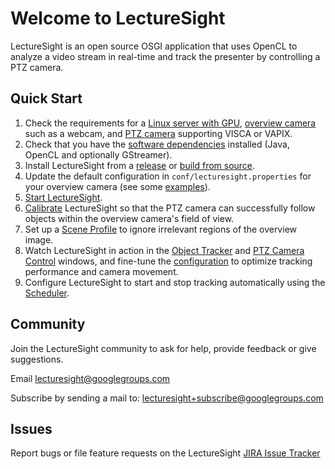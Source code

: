 # Welcome to LectureSight

LectureSight is an open source OSGI application that uses OpenCL to analyze a video stream in real-time and track the presenter by controlling a PTZ camera.

## Quick Start

1. Check the requirements for a [Linux server with GPU](../hardware/server), [overview camera](../install/overview-camera) such as a webcam, and [PTZ camera](../install/ptz-camera) supporting VISCA or VAPIX.
1. Check that you have the [software dependencies](../install/dependencies) installed (Java, OpenCL and optionally GStreamer).
1. Install LectureSight from a [release](../install/release) or [build from source](../install/source).
1. Update the default configuration in `conf/lecturesight.properties` for your overview camera (see some [examples](../config/examples)).
1. [Start LectureSight](../install/start).
1. [Calibrate](../config/calibration) LectureSight so that the PTZ camera can successfully follow objects within the overview camera's field of view.
1. Set up a [Scene Profile](../ui/profile) to ignore irrelevant regions of the overview image.
1. Watch LectureSight in action in the [Object Tracker](../ui/objecttracker) and [PTZ Camera Control](../ui/cameracontrol) windows, and fine-tune the [configuration](../ui/config) to optimize tracking performance and camera movement.
1. Configure LectureSight to start and stop tracking automatically using the [Scheduler](../core/scheduler).

## Community

Join the LectureSight community to ask for help, provide feedback or give suggestions.

Email [lecturesight@googlegroups.com](mailto:lecturesight@googlegroups.com)

Subscribe by sending a mail to: [lecturesight+subscribe@googlegroups.com](mailto:lecturesight+subscribe@googlegroups.com](mailto:))

## Issues

Report bugs or file feature requests on the LectureSight [JIRA Issue Tracker](http://opencast.jira.com/browse/LS)
